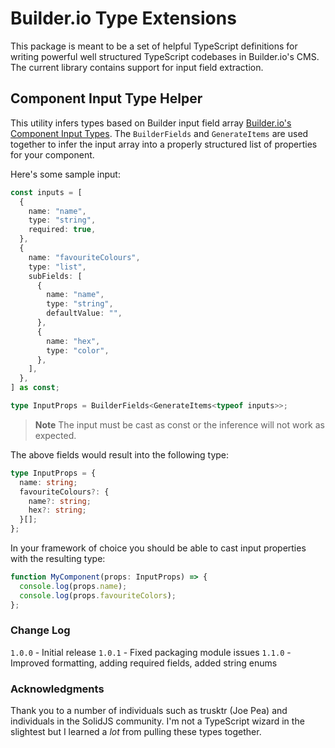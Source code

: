 # Builder.io Type Extensions

This package is meant to be a set of helpful TypeScript definitions for writing powerful well structured TypeScript codebases in Builder.io's CMS. The current library contains support for input field extraction.

## Component Input Type Helper

This utility infers types based on Builder input field array [Builder.io's Component Input Types](https://www.builder.io/c/docs/custom-components-input-types). The `BuilderFields` and `GenerateItems` are used together to infer the input array into a properly structured list of properties for your component.

Here's some sample input:

```ts
const inputs = [
  {
    name: "name",
    type: "string",
    required: true,
  },
  {
    name: "favouriteColours",
    type: "list",
    subFields: [
      {
        name: "name",
        type: "string",
        defaultValue: "",
      },
      {
        name: "hex",
        type: "color",
      },
    ],
  },
] as const;

type InputProps = BuilderFields<GenerateItems<typeof inputs>>;
```

> **Note**
> The input must be cast as const or the inference will not work as expected.

The above fields would result into the following type:

```ts
type InputProps = {
  name: string;
  favouriteColours?: {
    name?: string;
    hex?: string;
  }[];
};
```

In your framework of choice you should be able to cast input properties with the resulting type:

```ts
function MyComponent(props: InputProps) => {
  console.log(props.name);
  console.log(props.favouriteColors);
};
```

### Change Log

`1.0.0` - Initial release
`1.0.1` - Fixed packaging module issues
`1.1.0` - Improved formatting, adding required fields, added string enums

### Acknowledgments

Thank you to a number of individuals such as trusktr (Joe Pea) and individuals in the SolidJS community. I'm not a TypeScript wizard in the slightest but I learned a _lot_ from pulling these types together.
